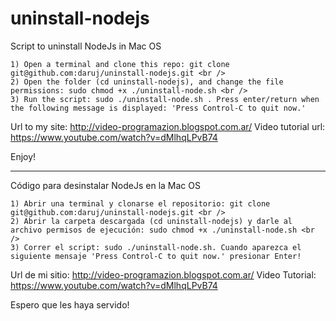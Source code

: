 # uninstall-nodejs
Script to uninstall NodeJs in Mac OS

```
1) Open a terminal and clone this repo: git clone git@github.com:daruj/uninstall-nodejs.git <br />
2) Open the folder (cd uninstall-nodejs), and change the file permissions: sudo chmod +x ./uninstall-node.sh <br />
3) Run the script: sudo ./uninstall-node.sh . Press enter/return when the following message is displayed: 'Press Control-C to quit now.'
```
Url to my site: http://video-programazion.blogspot.com.ar/
Video tutorial url: https://www.youtube.com/watch?v=dMlhqLPvB74

Enjoy!

**************

Código para desinstalar NodeJs en la Mac OS

```
1) Abrir una terminal y clonarse el repositorio: git clone git@github.com:daruj/uninstall-nodejs.git <br />
2) Abrir la carpeta descargada (cd uninstall-nodejs) y darle al archivo permisos de ejecución: sudo chmod +x ./uninstall-node.sh <br />
3) Correr el script: sudo ./uninstall-node.sh. Cuando aparezca el siguiente mensaje 'Press Control-C to quit now.' presionar Enter!
```
Url de mi sitio: http://video-programazion.blogspot.com.ar/
Video Tutorial: https://www.youtube.com/watch?v=dMlhqLPvB74

Espero que les haya servido!

